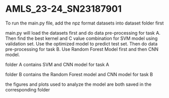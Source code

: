 # AMLS_23-24_SN23187901

To run the main.py file, add the npz format datasets into dataset folder first

main.py will load the datasets first and do data pre-processing for task A. Then find the best kernel and C value combination for SVM model using validation set. Use the optimized model to predict test set.
Then do data pre-processing for task B. Use Random Forest Model first and then CNN model.

folder A contains SVM and CNN model for task A

folder B contains the Random Forest model and CNN model for task B

the figures and plots used to analyze the model are both saved in the corresponding folder
